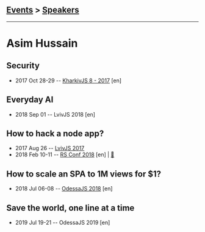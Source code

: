 ## [Events](../README.md) > [Speakers](../speakers.md)
---

# Asim Hussain

## Security
- 2017 Oct 28-29 -- [KharkivJS 8 - 2017](https://www.youtube.com/watch?v=A3MPD_zl_Ms) [en]   
## Everyday AI
- 2018 Sep 01 -- LvivJS 2018 [en]   
## How to hack a node app?
- 2017 Aug 26 -- [LvivJS 2017](https://www.youtube.com/watch?v=za9sS7QV-bw)    
- 2018 Feb 10-11 -- [RS Conf 2018](https://youtu.be/_P5aiH1RLOI) [en] | [:notebook:](https://speakerdeck.com/jawache/how-to-hack-a-node-app-at-rollingscopes-2018-in-minsk-belarus)  
## How to scale an SPA to 1M views for $1?
- 2018 Jul 06-08 -- [OdessaJS 2018](https://youtu.be/z2WkmCeXdOo) [en]   
## Save the world, one line at a time
- 2019 Jul 19-21 -- OdessaJS 2019 [en]   
